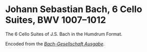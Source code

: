 # Johann Sebastian Bach, 6 Cello Suites, BWV 1007–1012

The 6 Cello Suites of J.S. Bach in the Humdrum Format.

Encoded from the [*Bach-Gesellschaft Ausgabe*](https://imslp.org/wiki/Bach-Gesellschaft_Ausgabe_(Bach,_Johann_Sebastian)).
